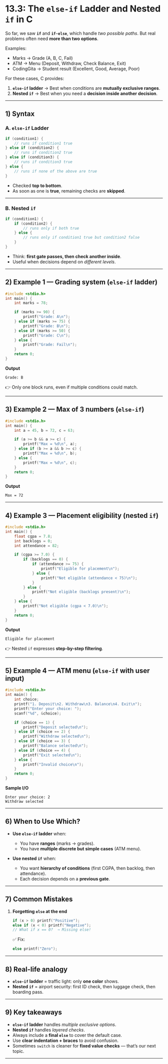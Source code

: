 # 13.3: The `else-if` Ladder and Nested `if` in C

So far, we saw **`if`** and **`if-else`**, which handle *two possible paths*.
But real problems often need **more than two options**.

Examples:

* Marks → Grade (A, B, C, Fail)
* ATM → Menu (Deposit, Withdraw, Check Balance, Exit)
* CodingGita → Student result (Excellent, Good, Average, Poor)

For these cases, C provides:

1. **`else-if` ladder** → Best when conditions are **mutually exclusive ranges**.
2. **Nested `if`** → Best when you need a **decision inside another decision**.

---

## 1) Syntax

### A. `else-if` Ladder

```c
if (condition1) {
    // runs if condition1 true
} else if (condition2) {
    // runs if condition2 true
} else if (condition3) {
    // runs if condition3 true
} else {
    // runs if none of the above are true
}
```

* Checked **top to bottom**.
* As soon as one is **true**, remaining checks are **skipped**.

---

### B. Nested `if`

```c
if (condition1) {
    if (condition2) {
        // runs only if both true
    } else {
        // runs only if condition1 true but condition2 false
    }
}
```

* Think: **first gate passes, then check another inside**.
* Useful when decisions depend on *different levels*.

---

## 2) Example 1 — Grading system (`else-if` ladder)

```c
#include <stdio.h>
int main() {
    int marks = 78;

    if (marks >= 90) {
        printf("Grade: A\n");
    } else if (marks >= 75) {
        printf("Grade: B\n");
    } else if (marks >= 50) {
        printf("Grade: C\n");
    } else {
        printf("Grade: Fail\n");
    }
    return 0;
}
```

**Output**

```
Grade: B
```

👉 Only one block runs, even if multiple conditions could match.

---

## 3) Example 2 — Max of 3 numbers (`else-if`)

```c
#include <stdio.h>
int main() {
    int a = 45, b = 72, c = 63;

    if (a >= b && a >= c) {
        printf("Max = %d\n", a);
    } else if (b >= a && b >= c) {
        printf("Max = %d\n", b);
    } else {
        printf("Max = %d\n", c);
    }
    return 0;
}
```

**Output**

```
Max = 72
```

---

## 4) Example 3 — Placement eligibility (nested `if`)

```c
#include <stdio.h>
int main() {
    float cgpa = 7.8;
    int backlogs = 0;
    int attendance = 82;

    if (cgpa >= 7.0) {
        if (backlogs == 0) {
            if (attendance >= 75) {
                printf("Eligible for placement\n");
            } else {
                printf("Not eligible (attendance < 75)\n");
            }
        } else {
            printf("Not eligible (backlogs present)\n");
        }
    } else {
        printf("Not eligible (cgpa < 7.0)\n");
    }
    return 0;
}
```

**Output**

```
Eligible for placement
```

👉 Nested `if` expresses **step-by-step filtering**.

---

## 5) Example 4 — ATM menu (`else-if` with user input)

```c
#include <stdio.h>
int main() {
    int choice;
    printf("1. Deposit\n2. Withdraw\n3. Balance\n4. Exit\n");
    printf("Enter your choice: ");
    scanf("%d", &choice);

    if (choice == 1) {
        printf("Deposit selected\n");
    } else if (choice == 2) {
        printf("Withdraw selected\n");
    } else if (choice == 3) {
        printf("Balance selected\n");
    } else if (choice == 4) {
        printf("Exit selected\n");
    } else {
        printf("Invalid choice\n");
    }
    return 0;
}
```

**Sample I/O**

```
Enter your choice: 2
Withdraw selected
```

---

## 6) When to Use Which?

* **Use `else-if` ladder** when:

  * You have **ranges** (marks → grades).
  * You have **multiple discrete but simple cases** (ATM menu).

* **Use nested `if`** when:

  * You want **hierarchy of conditions** (first CGPA, then backlog, then attendance).
  * Each decision depends on a **previous gate**.

---

## 7) Common Mistakes

1. **Forgetting `else` at the end**

   ```c
   if (x > 0) printf("Positive");
   else if (x < 0) printf("Negative");
   // What if x == 0?  → Missing else!
   ```

   ✅ Fix:

   ```c
   else printf("Zero");
   ```

---

## 8) Real-life analogy

* **`else-if` ladder** = traffic light: only **one color** shows.
* **Nested `if`** = airport security: first ID check, then luggage check, then boarding pass.

---

## 9) Key takeaways

* **`else-if` ladder** handles *multiple exclusive options*.
* **Nested `if`** handles *layered checks*.
* Always include a **final `else`** to cover the default case.
* Use **clear indentation + braces** to avoid confusion.
* Sometimes `switch` is cleaner for **fixed value checks** — that’s our next topic.

---

